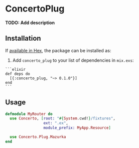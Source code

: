 # ConcertoPlug

**TODO: Add description**

## Installation

If [available in Hex](https://hex.pm/docs/publish), the package can be installed as:

  1. Add `concerto_plug` to your list of dependencies in `mix.exs`:

    ```elixir
    def deps do
      [{:concerto_plug, "~> 0.1.0"}]
    end
    ```

## Usage

```elixir
defmodule MyRouter do
  use Concerto, [root: "#{System.cwd!}/fixtures",
                 ext: ".ex",
                 module_prefix: MyApp.Resource]

  use Concerto.Plug.Mazurka
end
```
